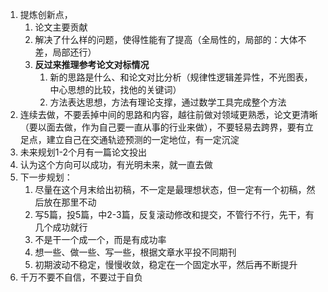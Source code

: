 1. 提炼创新点，
	1. 论文主要贡献
	2. 解决了什么样的问题，使得性能有了提高（全局性的，局部的：大体不差，局部还行）
	3. **反过来推理参考论文对标情况**
		1. 新的思路是什么、和论文对比分析（规律性逻辑差异性，不光图表，中心思想的比较，找他的关键词）
		2. 方法表达思想，方法有理论支撑，通过数学工具完成整个方法
2. 连续去做，不要丢掉中间的思路和内容，越往前做对领域更熟悉，论文更清晰（要以面去做，作为自己要一直从事的行业来做），不要轻易去跨界，要有立足点，建立自己在交通轨迹预测的一定地位，有一定沉淀
3. 未来规划1-2个月有一篇论文投出
4. 认为这个方向可以成功，有光明未来，就一直去做
5. 下一步规划：
	1. 尽量在这个月末给出初稿，不一定是最理想状态，但一定有一个初稿，然后放在那里不动
	2. 写5篇，投5篇，中2-3篇，反复滚动修改和提交，不管行不行，先干，有几个成功就行
	3. 不是干一个成一个，而是有成功率
	4. 想一些、做一些、写一些，根据文章水平投不同期刊
	5. 初期波动不稳定，慢慢收敛，稳定在一个固定水平，然后再不断提升
6. 千万不要不自信，不要过于自负